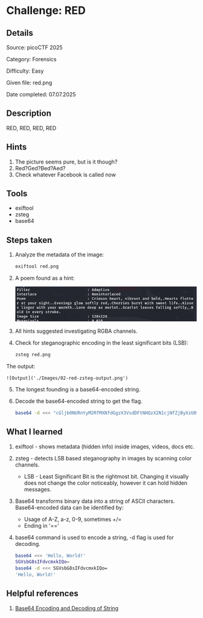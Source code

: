 # Challenge: RED 

## Details

Source: picoCTF 2025

Category: Forensics

Difficulty: Easy

Given file: red.png

Date completed: 07.07.2025


## Description

RED, RED, RED, RED


## Hints

1. The picture seems pure, but is it though?
2. Red?Ged?Bed?Aed?
3. Check whatever Facebook is called now


## Tools

- exiftool
- zsteg
- base64


## Steps taken

1. Analyze the metadata of the image:
 
    ```bash
    exiftool red.png
    ```

2. A poem found as a hint:

    ![Metadata](./Images/02-red-poem.png)

3. All hints suggested investigating RGBA channels.

4. Check for steganographic encoding in the least significant bits (LSB):

    ```bash
    zsteg red.png
    ```

The output:

    ![Output]('./Images/02-red-zsteg-output.png')

5. The longest founding is a base64-encoded string.

6. Decode the base64-encoded string to get the flag.

    ```bash
    base64 -d <<< "cGljb0NURntyM2RfMXNfdGgzX3VsdDFtNHQzX2N1cjNfZjByXzU0ZG4zNTVffQ=="
    ```


## What I learned

1. exiftool - shows metadata (hidden info) inside images, videos, docs etc.

2. zsteg - detects LSB based steganography in images by scanning color channels.

    - LSB - Least Significant Bit is the rightmost bit. Changing it visually does not change the color noticeably, however it can hold hidden messages.

3. Base64 transforms binary data into a string of ASCII characters. Base64-encoded data can be identified by:

    - Usage of A-Z, a-z, 0-9, sometimes +/=
    - Ending in '=='

4. base64 command is used to encode a string, -d flag is used for decoding.

    ```bash 
    base64 <<< 'Hello, World!'
    SGVsbG8sIFdvcmxkIQo=
    base64 -d <<< SGVsbG8sIFdvcmxkIQo=
    'Hello, World!'
    ```


## Helpful references

1. [Base64 Encoding and Decoding of String](https://www.baeldung.com/linux/cli-base64-encode-decode)    
